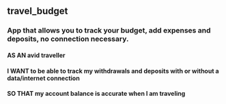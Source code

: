 ## travel_budget
### App that allows you to track your budget, add expenses and deposits, no connection necessary. 

#### AS AN avid traveller
#### I WANT to be able to track my withdrawals and deposits with or without a data/internet connection
#### SO THAT my account balance is accurate when I am traveling